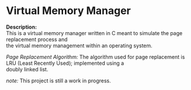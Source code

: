 # Virtual Memory Manager 

__Description:__  
This is a virtual memory manager written in C meant to simulate the page replacement process and  
the virtual memory management within an operating system.  

_Page Replacement Algorithm:_ 
The algorithm used for page replacement is LRU (Least Recently Used); implemented using a  
doubly linked list.  

_note:_ This project is still a work in progress. 
